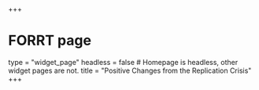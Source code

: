 +++
# FORRT page
type = "widget_page"
headless = false  # Homepage is headless, other widget pages are not.
title = "Positive Changes from the Replication Crisis"
+++
